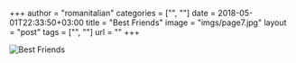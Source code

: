 +++
author = "romanitalian"
categories = ["", ""]
date = 2018-05-01T22:33:50+03:00
title = "Best Friends"
image = "imgs/page7.jpg"
layout = "post"
tags = ["", ""]
url = ""
+++

![Best Friends](/imgs/page7.jpg "Best Friends")
